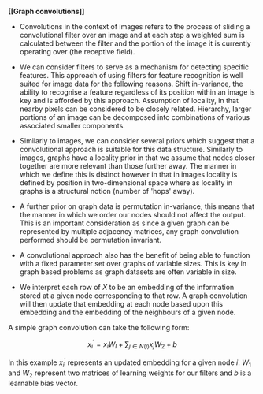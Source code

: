 **[[Graph convolutions]]**

- Convolutions in the context of images refers to the process of sliding a convolutional filter over an image and at each step a weighted sum is calculated between the filter and the portion of the image it is currently operating over (the receptive field).

- We can consider filters to serve as a mechanism for detecting specific features. This approach of using filters for feature recognition is well suited for image data for the following reasons. Shift in-variance, the ability to recognise a feature regardless of its position within an image is key and is afforded by this approach. Assumption of locality, in that nearby pixels can be considered to be closely related. Hierarchy, larger portions of an image can be decomposed into combinations of various associated smaller components.

- Similarly to images, we can consider several priors which suggest that a convolutional approach is suitable for this data structure. Similarly to images, graphs have a locality prior in that we assume that nodes closer together are more relevant than those further away. The manner in which we define this is distinct however in that in images locality is defined by position in two-dimensional space where as locality in graphs is a structural notion (number of 'hops' away).

- A further prior on graph data is permutation in-variance, this means that the manner in which we order our nodes should not affect the output. This is an important consideration as since a given graph can be represented by multiple adjacency matrices, any graph convolution performed should be permutation invariant.

- A convolutional approach also has the benefit of being able to function with a fixed parameter set over graphs of variable sizes. This is key in graph based problems as graph datasets are often variable in size.

- We interpret each row of $X$ to be an embedding of the information stored at a given node corresponding to that row. A graph convolution will then update that embedding at each node based upon this embedding and the embedding of the neighbours of a given node.

A simple graph convolution can take the following form:

$$x_i^{'} = x_iW_I + \sum_{j \in N(i)} x_jW_2 + b$$

In this example $x_i^{'}$ represents an updated embedding for a given node $i$. $W_1$ and $W_2$ represent two matrices of learning weights for our filters and $b$ is a learnable bias vector.

